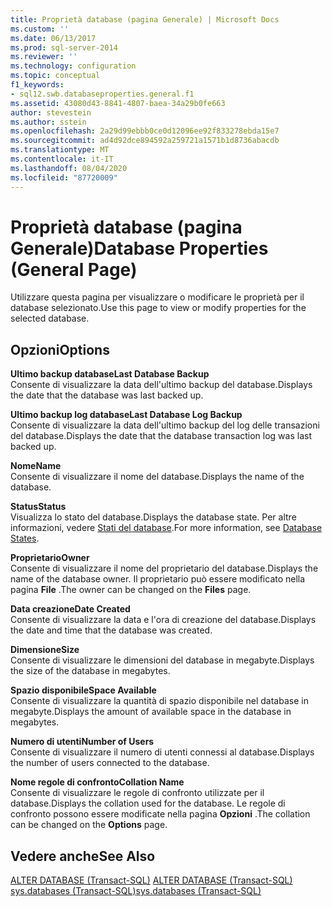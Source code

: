```yaml
---
title: Proprietà database (pagina Generale) | Microsoft Docs
ms.custom: ''
ms.date: 06/13/2017
ms.prod: sql-server-2014
ms.reviewer: ''
ms.technology: configuration
ms.topic: conceptual
f1_keywords:
- sql12.swb.databaseproperties.general.f1
ms.assetid: 43080d43-8841-4807-baea-34a29b0fe663
author: stevestein
ms.author: sstein
ms.openlocfilehash: 2a29d99ebbb0ce0d12096ee92f833278ebda15e7
ms.sourcegitcommit: ad4d92dce894592a259721a1571b1d8736abacdb
ms.translationtype: MT
ms.contentlocale: it-IT
ms.lasthandoff: 08/04/2020
ms.locfileid: "87720009"
---
```

# <a name="database-properties-general-page"></a><span data-ttu-id="4c64d-102">Proprietà database (pagina Generale)</span><span class="sxs-lookup"><span data-stu-id="4c64d-102">Database Properties (General Page)</span></span>
  <span data-ttu-id="4c64d-103">Utilizzare questa pagina per visualizzare o modificare le proprietà per il database selezionato.</span><span class="sxs-lookup"><span data-stu-id="4c64d-103">Use this page to view or modify properties for the selected database.</span></span>  
  
## <a name="options"></a><span data-ttu-id="4c64d-104">Opzioni</span><span class="sxs-lookup"><span data-stu-id="4c64d-104">Options</span></span>  
 <span data-ttu-id="4c64d-105">**Ultimo backup database**</span><span class="sxs-lookup"><span data-stu-id="4c64d-105">**Last Database Backup**</span></span>  
 <span data-ttu-id="4c64d-106">Consente di visualizzare la data dell'ultimo backup del database.</span><span class="sxs-lookup"><span data-stu-id="4c64d-106">Displays the date that the database was last backed up.</span></span>  
  
 <span data-ttu-id="4c64d-107">**Ultimo backup log database**</span><span class="sxs-lookup"><span data-stu-id="4c64d-107">**Last Database Log Backup**</span></span>  
 <span data-ttu-id="4c64d-108">Consente di visualizzare la data dell'ultimo backup del log delle transazioni del database.</span><span class="sxs-lookup"><span data-stu-id="4c64d-108">Displays the date that the database transaction log was last backed up.</span></span>  
  
 <span data-ttu-id="4c64d-109">**Nome**</span><span class="sxs-lookup"><span data-stu-id="4c64d-109">**Name**</span></span>  
 <span data-ttu-id="4c64d-110">Consente di visualizzare il nome del database.</span><span class="sxs-lookup"><span data-stu-id="4c64d-110">Displays the name of the database.</span></span>  
  
 <span data-ttu-id="4c64d-111">**Status**</span><span class="sxs-lookup"><span data-stu-id="4c64d-111">**Status**</span></span>  
 <span data-ttu-id="4c64d-112">Visualizza lo stato del database.</span><span class="sxs-lookup"><span data-stu-id="4c64d-112">Displays the database state.</span></span> <span data-ttu-id="4c64d-113">Per altre informazioni, vedere [Stati del database](database-states.md).</span><span class="sxs-lookup"><span data-stu-id="4c64d-113">For more information, see [Database States](database-states.md).</span></span>  
  
 <span data-ttu-id="4c64d-114">**Proprietario**</span><span class="sxs-lookup"><span data-stu-id="4c64d-114">**Owner**</span></span>  
 <span data-ttu-id="4c64d-115">Consente di visualizzare il nome del proprietario del database.</span><span class="sxs-lookup"><span data-stu-id="4c64d-115">Displays the name of the database owner.</span></span> <span data-ttu-id="4c64d-116">Il proprietario può essere modificato nella pagina **File** .</span><span class="sxs-lookup"><span data-stu-id="4c64d-116">The owner can be changed on the **Files** page.</span></span>  
  
 <span data-ttu-id="4c64d-117">**Data creazione**</span><span class="sxs-lookup"><span data-stu-id="4c64d-117">**Date Created**</span></span>  
 <span data-ttu-id="4c64d-118">Consente di visualizzare la data e l'ora di creazione del database.</span><span class="sxs-lookup"><span data-stu-id="4c64d-118">Displays the date and time that the database was created.</span></span>  
  
 <span data-ttu-id="4c64d-119">**Dimensione**</span><span class="sxs-lookup"><span data-stu-id="4c64d-119">**Size**</span></span>  
 <span data-ttu-id="4c64d-120">Consente di visualizzare le dimensioni del database in megabyte.</span><span class="sxs-lookup"><span data-stu-id="4c64d-120">Displays the size of the database in megabytes.</span></span>  
  
 <span data-ttu-id="4c64d-121">**Spazio disponibile**</span><span class="sxs-lookup"><span data-stu-id="4c64d-121">**Space Available**</span></span>  
 <span data-ttu-id="4c64d-122">Consente di visualizzare la quantità di spazio disponibile nel database in megabyte.</span><span class="sxs-lookup"><span data-stu-id="4c64d-122">Displays the amount of available space in the database in megabytes.</span></span>  
  
 <span data-ttu-id="4c64d-123">**Numero di utenti**</span><span class="sxs-lookup"><span data-stu-id="4c64d-123">**Number of Users**</span></span>  
 <span data-ttu-id="4c64d-124">Consente di visualizzare il numero di utenti connessi al database.</span><span class="sxs-lookup"><span data-stu-id="4c64d-124">Displays the number of users connected to the database.</span></span>  
  
 <span data-ttu-id="4c64d-125">**Nome regole di confronto**</span><span class="sxs-lookup"><span data-stu-id="4c64d-125">**Collation Name**</span></span>  
 <span data-ttu-id="4c64d-126">Consente di visualizzare le regole di confronto utilizzate per il database.</span><span class="sxs-lookup"><span data-stu-id="4c64d-126">Displays the collation used for the database.</span></span> <span data-ttu-id="4c64d-127">Le regole di confronto possono essere modificate nella pagina **Opzioni** .</span><span class="sxs-lookup"><span data-stu-id="4c64d-127">The collation can be changed on the **Options** page.</span></span>  
  
## <a name="see-also"></a><span data-ttu-id="4c64d-128">Vedere anche</span><span class="sxs-lookup"><span data-stu-id="4c64d-128">See Also</span></span>  
 <span data-ttu-id="4c64d-129">[ALTER DATABASE &#40;Transact-SQL&#41;](/sql/t-sql/statements/alter-database-transact-sql) </span><span class="sxs-lookup"><span data-stu-id="4c64d-129">[ALTER DATABASE &#40;Transact-SQL&#41;](/sql/t-sql/statements/alter-database-transact-sql) </span></span>  
 [<span data-ttu-id="4c64d-130">sys.databases &#40;Transact-SQL&#41;</span><span class="sxs-lookup"><span data-stu-id="4c64d-130">sys.databases &#40;Transact-SQL&#41;</span></span>](/sql/relational-databases/system-catalog-views/sys-databases-transact-sql)  
  
  
